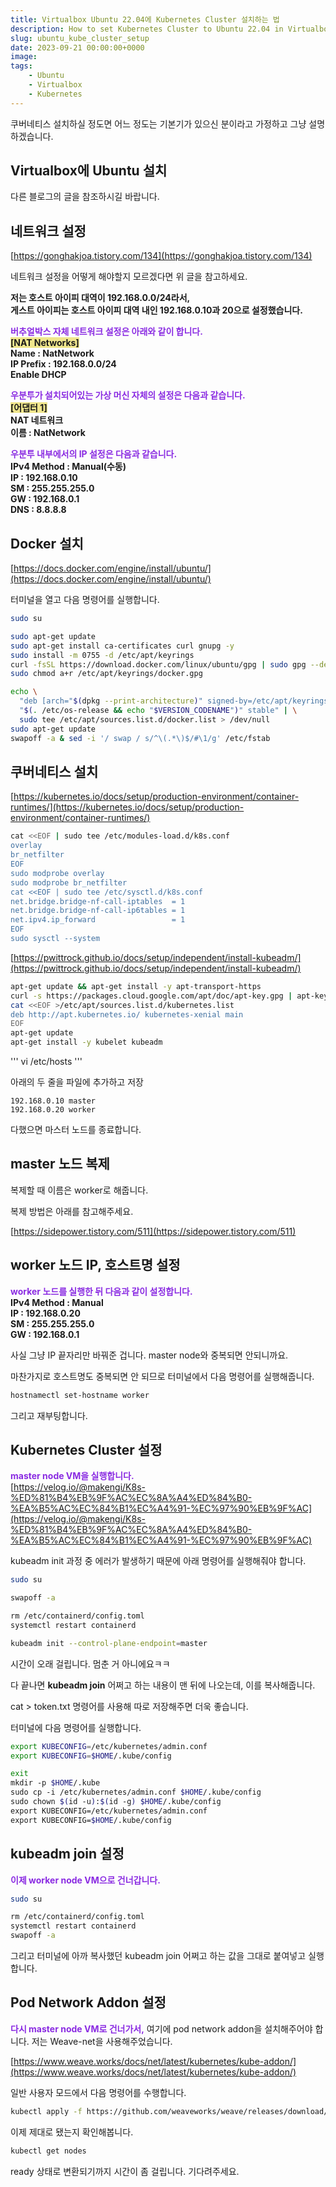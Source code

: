 ```yaml
---
title: Virtualbox Ubuntu 22.04에 Kubernetes Cluster 설치하는 법
description: How to set Kubernetes Cluster to Ubuntu 22.04 in Virtualbox
slug: ubuntu_kube_cluster_setup
date: 2023-09-21 00:00:00+0000
image: 
tags:
    - Ubuntu
    - Virtualbox
    - Kubernetes
---
```

쿠버네티스 설치하실 정도면 어느 정도는 기본기가 있으신 분이라고 가정하고 그냥 설명하겠습니다.

## Virtualbox에 Ubuntu 설치

다른 블로그의 글을 참조하시길 바랍니다.

## 네트워크 설정

[https://gonghakjoa.tistory.com/134](https://gonghakjoa.tistory.com/134)

네트워크 설정을 어떻게 해야할지 모르겠다면 위 글을 참고하세요.

**저는 호스트 아이피 대역이 192.168.0.0/24라서,**  
**게스트 아이피는 호스트 아이피 대역 내인 192.168.0.10과 20으로 설정했습니다.**

<span style="color:blueviolet"> **버추얼박스 자체 네트워크 설정은 아래와 같이 합니다.** </span>  
<span style="background-color:khaki"> **\[NAT Networks\]** </span>  
**Name : NatNetwork**  
**IP Prefix : 192.168.0.0/24**  
**Enable DHCP**  

<span style="color:blueviolet"> **우분투가 설치되어있는 가상 머신 자체의 설정은 다음과 같습니다.** </span>  
<span style="background-color:khaki"> **\[어댑터 1\]** </span>  
**NAT 네트워크**  
**이름 : NatNetwork**

<span style="color:blueviolet"> **우분투 내부에서의 IP 설정은 다음과 같습니다.** </span>  
**IPv4 Method : Manual(수동)**  
**IP : 192.168.0.10**  
**SM : 255.255.255.0**  
**GW : 192.168.0.1**  
**DNS : 8.8.8.8**


## Docker 설치

[https://docs.docker.com/engine/install/ubuntu/](https://docs.docker.com/engine/install/ubuntu/)

터미널을 열고 다음 명령어를 실행합니다.

```bash
sudo su

sudo apt-get update
sudo apt-get install ca-certificates curl gnupg -y
sudo install -m 0755 -d /etc/apt/keyrings
curl -fsSL https://download.docker.com/linux/ubuntu/gpg | sudo gpg --dearmor -o /etc/apt/keyrings/docker.gpg
sudo chmod a+r /etc/apt/keyrings/docker.gpg

echo \
  "deb [arch="$(dpkg --print-architecture)" signed-by=/etc/apt/keyrings/docker.gpg] https://download.docker.com/linux/ubuntu \
  "$(. /etc/os-release && echo "$VERSION_CODENAME")" stable" | \
  sudo tee /etc/apt/sources.list.d/docker.list > /dev/null
sudo apt-get update
swapoff -a & sed -i '/ swap / s/^\(.*\)$/#\1/g' /etc/fstab
```


## 쿠버네티스 설치

[https://kubernetes.io/docs/setup/production-environment/container-runtimes/](https://kubernetes.io/docs/setup/production-environment/container-runtimes/)

```bash
cat <<EOF | sudo tee /etc/modules-load.d/k8s.conf  
overlay  
br_netfilter  
EOF  
sudo modprobe overlay  
sudo modprobe br_netfilter  
cat <<EOF | sudo tee /etc/sysctl.d/k8s.conf  
net.bridge.bridge-nf-call-iptables  = 1  
net.bridge.bridge-nf-call-ip6tables = 1  
net.ipv4.ip_forward                 = 1  
EOF  
sudo sysctl --system
```

[https://pwittrock.github.io/docs/setup/independent/install-kubeadm/](https://pwittrock.github.io/docs/setup/independent/install-kubeadm/)
  
```bash
apt-get update && apt-get install -y apt-transport-https
curl -s https://packages.cloud.google.com/apt/doc/apt-key.gpg | apt-key add -
cat <<EOF >/etc/apt/sources.list.d/kubernetes.list
deb http://apt.kubernetes.io/ kubernetes-xenial main
EOF
apt-get update
apt-get install -y kubelet kubeadm
```

'''
vi /etc/hosts
'''

아래의 두 줄을 파일에 추가하고 저장
```
192.168.0.10 master
192.168.0.20 worker
```

다했으면 마스터 노드를 종료합니다.

## master 노드 복제

복제할 때 이름은 worker로 해줍니다.

복제 방법은 아래를 참고해주세요.

[https://sidepower.tistory.com/511](https://sidepower.tistory.com/511)
  
  
## worker 노드 IP, 호스트명 설정

<span style="color:blueviolet"> **worker 노드를 실행한 뒤 다음과 같이 설정합니다.** </span>  
**IPv4 Method : Manual**  
**IP : 192.168.0.20**  
**SM : 255.255.255.0**  
**GW : 192.168.0.1**  

사실 그냥 IP 끝자리만 바꿔준 겁니다. master node와 중복되면 안되니까요.

마찬가지로 호스트명도 중복되면 안 되므로 터미널에서 다음 명령어를 실행해줍니다.

```bash
hostnamectl set-hostname worker
```

그리고 재부팅합니다.

## Kubernetes Cluster 설정

<span style="color:blueviolet"> **master node VM을 실행합니다.** </span>  
[https://velog.io/@makengi/K8s-%ED%81%B4%EB%9F%AC%EC%8A%A4%ED%84%B0-%EA%B5%AC%EC%84%B1%EC%A4%91-%EC%97%90%EB%9F%AC](https://velog.io/@makengi/K8s-%ED%81%B4%EB%9F%AC%EC%8A%A4%ED%84%B0-%EA%B5%AC%EC%84%B1%EC%A4%91-%EC%97%90%EB%9F%AC)

kubeadm init 과정 중 에러가 발생하기 때문에 아래 명령어를 실행해줘야 합니다.

```bash
sudo su

swapoff -a

rm /etc/containerd/config.toml  
systemctl restart containerd

kubeadm init --control-plane-endpoint=master
```

시간이 오래 걸립니다. 멈춘 거 아니에요ㅋㅋ

다 끝나면 **kubeadm join** 어쩌고 하는 내용이 맨 뒤에 나오는데, 이를 복사해줍니다.

cat > token.txt 명령어를 사용해 따로 저장해주면 더욱 좋습니다.

터미널에 다음 명령어를 실행합니다.

```bash
export KUBECONFIG=/etc/kubernetes/admin.conf
export KUBECONFIG=$HOME/.kube/config

exit
mkdir -p $HOME/.kube
sudo cp -i /etc/kubernetes/admin.conf $HOME/.kube/config
sudo chown $(id -u):$(id -g) $HOME/.kube/config
export KUBECONFIG=/etc/kubernetes/admin.conf
export KUBECONFIG=$HOME/.kube/config
```

## kubeadm join 설정

<span style="color:blueviolet"> **이제 worker node VM으로 건너갑니다.** </span>

```bash
sudo su

rm /etc/containerd/config.toml
systemctl restart containerd
swapoff -a
```

그리고 터미널에 아까 복사했던 kubeadm join 어쩌고 하는 값을 그대로 붙여넣고 실행합니다.


## Pod Network Addon 설정

<span style="color:blueviolet"> **다시 master node VM로 건너가서,** </span>
여기에 pod network addon을 설치해주어야 합니다.
저는 Weave-net을 사용해주었습니다.

[https://www.weave.works/docs/net/latest/kubernetes/kube-addon/](https://www.weave.works/docs/net/latest/kubernetes/kube-addon/)

일반 사용자 모드에서 다음 명령어를 수행합니다.

```bash
kubectl apply -f https://github.com/weaveworks/weave/releases/download/v2.8.1/weave-daemonset-k8s.yaml
```
  
  이제 제대로 됐는지 확인해봅니다.

```bash
kubectl get nodes
```

ready 상태로 변환되기까지 시간이 좀 걸립니다. 기다려주세요.